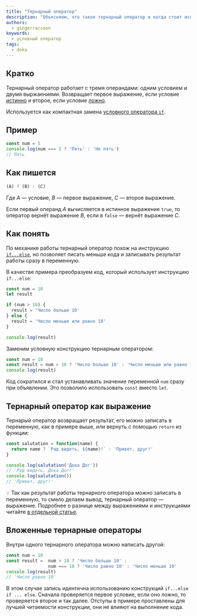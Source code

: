 ```yaml
---
title: "Тернарный оператор"
description: "Объясняем, что такое тернарный оператор и когда стоит использовать его вместо `if`"
authors:
  - gingerraccoon
keywords:
  - условный оператор
tags:
  - doka
---
```


## Кратко

Тернарный оператор работает с тремя операндами: одним условием и двумя выржаениями. Возвращает первое выражение, если условие [истинно](/js/boolean/) и второе, если условие [ложно](/js/boolean/).

Используется как компактная замена [условного оператора `if`](/js/if-else/).

## Пример

```js
const num = 5
console.log(num === 5 ? 'Пять' : 'Не пять')
// Пять
```

## Как пишется

```js
(A) ? (B) : (C)
```

Где _A_ — условие, _B_ — первое выражение, _C_ — второе выражение.

Если первый операнд _A_ вычисляется в истинное выражение `true`, то оператор вернёт выражение _B_, если в `false` — вернёт выражение _C_.

## Как понять

По механике работы тернарный оператор похож на инструкцию [`if...else`](/js/if-else/), но позволяет писать меньше кода и записывать результат работы сразу в переменную.

В качестве примера преобразуем код, который использует инструкцию `if...else`:

```js
const num = 10
let result

if (num > 10) {
  result = 'Число больше 10'
} else {
  result = 'Число меньше или равно 10'
}

console.log(result)
```

Заменим условную конструкцию тернарным оператором:

```js
const num = 10
const result = num > 10 ? 'Число больше 10' : 'Число меньше или равно 10'
console.log(result)
```

Код сократился и стал устанавливать значение переменной `num` сразу при объявлении. Это позволило использовать `const` вместо `let`.

## Тернарный оператор как выражение

Тернарый оператор возвращает результат, его можно записать в переменную, как в примере выше, или вернуть с помощью `return` из функции:

```js
const salutation = function(name) {
  return name ? `Рад видеть, ${name}!` : 'Привет, друг!'
}

console.log(salutation('Дока Дог'))
// 'Рад видеть, Дока Дог!'
console.log(salutation())
// 'Привет, друг!'
```

<aside>

  💡 Так как результат работы тернарного оператора можно записать в переменную, то смело делаем вывод, тернарный оператор — выражение. Подробнее о разнице между выражениями и инструкциями читайте [в отдельной статье](/js/expressions-vs-statements/).

</aside>


## Вложенные тернарные операторы

Внутри одного тернарного оператора можно написать другой:

```js
const num = 10
const result =  num > 10 ? 'Число больше 10' :
                num === 10 ? 'Число равно 10' : 'Число меньше 10'
console.log(result)
// 'Число равно 10'
```

В этом случае запись идентична использованию конструкций `if...else if ... else`. Сначала проверяется первое условие, если оно ложно, то проверяется второе и так далее. Отступы в примере проставлены для лучшей читаемости конструкции, они не влияют на выполнение кода.
